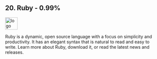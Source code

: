 ## 20. Ruby - 0.99%
<img src="https://fthmb.tqn.com/ixpyiBXJFPolCmOysSPrmiJV7Ww=/768x0/filters:no_upscale()/2000px-Ruby-logo-R.svg-56a811b75f9b58b7d0f05e83.jpg" alt="logo" width="40" height="40" /> 

Ruby is a dynamic, open source language with a focus on simplicity and productivity. It has an elegant syntax that is natural to read and easy to write. Learn more about Ruby, download it, or read the latest news and releases.
